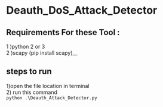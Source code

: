 # Deauth_DoS_Attack_Detector

## Requirements For these Tool :
1 )python 2 or 3<br />
2 )scapy (pip install scapy)__

## steps to run
1)open the file location in terminal<br />
2) run this command <br />
```python .\Deauth_Attack_Detector.py```
